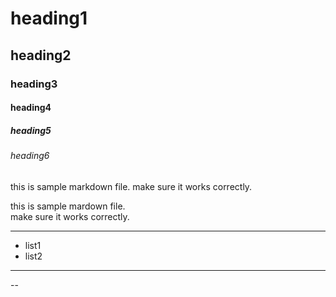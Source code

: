 # heading1

## heading2
 
### heading3

#### heading4

##### heading5

###### heading6

this is sample markdown file. 
make sure it works correctly.

this is sample mardown file.  
make sure it works correctly.

---

- list1
- list2

- - -

--
